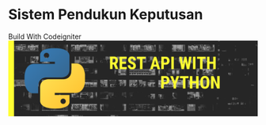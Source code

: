 # Sistem Pendukun Keputusan
Build With Codeigniter
![Alt text](https://raw.githubusercontent.com/nurchulis/learning-API/master/Rest%20API%20with%20python.png?raw=true "Title")

